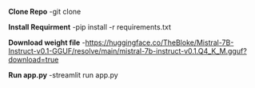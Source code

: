 **Clone Repo**
    -git clone 

**Install Requirment**
    -pip install -r requirements.txt

**Download weight file**
    -https://huggingface.co/TheBloke/Mistral-7B-Instruct-v0.1-GGUF/resolve/main/mistral-7b-instruct-v0.1.Q4_K_M.gguf?download=true

**Run app.py**
    -streamlit run app.py
